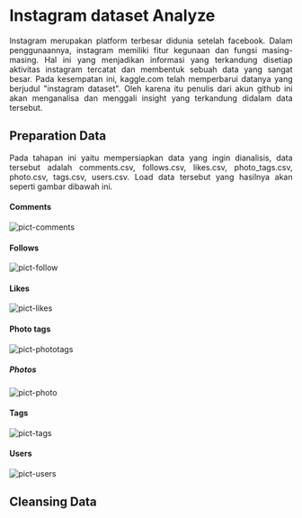 # Instagram dataset Analyze
<p align='justify'>Instagram merupakan platform terbesar didunia setelah facebook. Dalam penggunaannya, instagram memiliki fitur kegunaan dan fungsi masing-masing. Hal ini yang menjadikan informasi yang terkandung disetiap aktivitas instagram tercatat dan membentuk sebuah data yang sangat besar. Pada kesempatan ini, kaggle.com telah memperbarui datanya yang berjudul "instagram dataset". Oleh karena itu penulis dari akun github ini akan menganalisa dan menggali insight yang terkandung didalam data tersebut.</p>

## Preparation Data
<p align='justify'>Pada tahapan ini yaitu mempersiapkan data yang ingin dianalisis, data tersebut adalah comments.csv, follows.csv, likes.csv, photo_tags.csv, photo.csv, tags.csv, users.csv. Load data tersebut yang hasilnya akan seperti gambar dibawah ini.</p>

#### Comments
![pict-comments](https://github.com/kartikajls/InstagramAnalyze/assets/98092595/46735ce9-96ce-4758-a484-2ec8175f21ed)
#### Follows
![pict-follow](https://github.com/kartikajls/InstagramAnalyze/assets/98092595/2eacb133-3f29-41b3-ba31-db4f3ad5ac47)
#### Likes
![pict-likes](https://github.com/kartikajls/InstagramAnalyze/assets/98092595/a4277cc7-b874-47ca-8c7e-39f6c4ac0072)
#### Photo tags
![pict-phototags](https://github.com/kartikajls/InstagramAnalyze/assets/98092595/8b0cf3f0-ec39-41a6-9f5b-ca2608e12b6c)
##### Photos
![pict-photo](https://github.com/kartikajls/InstagramAnalyze/assets/98092595/f14a3775-7138-4ad9-b8dd-0e8ba4c2a286)
#### Tags
![pict-tags](https://github.com/kartikajls/InstagramAnalyze/assets/98092595/d76b2f8d-f3ff-42c6-9d27-7c2d5ce71793)
#### Users
![pict-users](https://github.com/kartikajls/InstagramAnalyze/assets/98092595/2cec4307-3ca8-41d9-afa7-519d1bacb8dc)

## Cleansing Data

